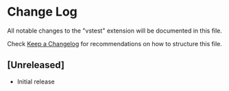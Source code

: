 # Change Log

All notable changes to the "vstest" extension will be documented in this file.

Check [Keep a Changelog](http://keepachangelog.com/) for recommendations on how to structure this file.

## [Unreleased]

- Initial release